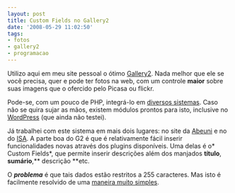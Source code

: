 ```yaml
---
layout: post
title: Custom Fields no Gallery2
date: '2008-05-29 11:02:50'
tags:
- fotos
- gallery2
- programacao
---
```



Utilizo aqui em meu site pessoal o ótimo [Gallery2](http://gallery.menalto.com "Gallery2"). Nada melhor que ele se você precisa, quer e pode ter fotos na web, com um controle **maior** sobre suas imagens que o ofercido pelo Picasa ou flickr.

Pode-se, com um pouco de PHP, integrá-lo em [diversos sistemas](http://seiti.eti.br/wiki/Gallery2 "Gallery2 no Wiki"). Caso não se quira sujar as mãos, existem módulos prontos para isto, inclusive no [WordPress](http://wpg2.galleryembedded.com/index.php?title=Main_Page "G2 no WordPress") (que ainda não testei).

Já trabalhei com este sistema em mais dois lugares: no site da [Abeuni](http://www.abeuni.org.br "Abeuni") e no do [ISA](http://www.socioambiental.org "ISA"). A parte boa do G2 é que é relativamente fácil inserir funcionalidades novas através dos plugins disponíveis. Uma delas é o* Custom Fields*, que permite inserir descrições além dos manjados **título**, **sumário**,** descrição **etc.

O ***problema*** é que tais dados estão restritos a 255 caracteres. Mas isto é facilmente resolvido de uma [maneira muito simples](http://gallery.menalto.com/node/50546 "Aumentando o tamanho dos custom fields").


